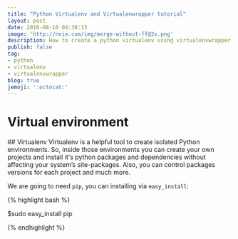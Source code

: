 ```yaml
---
title: "Python Virtualenv and Virtualenwrapper tutorial"
layout: post
date: 2016-08-10 04:38:13
image: 'http://nvie.com/img/merge-without-ff@2x.png'
description: How to create a python virtualenv using virtualenvwrapper
publish: false
tag:
- python
- virtualenv
- virtualenvwrapper
blog: true
jemoji: ':octocat:'
---
```


# Virtual environment

## Virtualenv
Virtualenv is a helpful tool to create isolated Python environments. So, inside those environments you can create your own projects and install it's python packages and dependencies without affecting your system’s site-packages. Also, you can control packages versions for each project and much more.

We are going to need `pip`, you can installing via `easy_install`:


{% highlight bash %}

$sudo easy_install pip

{% endhighlight %}
